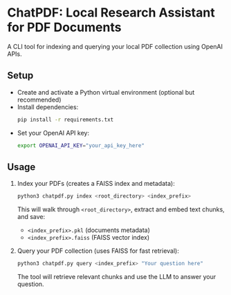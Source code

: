 # ChatPDF: Local Research Assistant for PDF Documents

A CLI tool for indexing and querying your local PDF collection using OpenAI APIs.

## Setup

- Create and activate a Python virtual environment (optional but recommended)
- Install dependencies:
  ```bash
  pip install -r requirements.txt
  ```
- Set your OpenAI API key:
  ```bash
  export OPENAI_API_KEY="your_api_key_here"
  ```

## Usage

1. Index your PDFs (creates a FAISS index and metadata):
   ```bash
   python3 chatpdf.py index <root_directory> <index_prefix>
   ```
   This will walk through `<root_directory>`, extract and embed text chunks, and save:
   - `<index_prefix>.pkl` (documents metadata)
   - `<index_prefix>.faiss` (FAISS vector index)

2. Query your PDF collection (uses FAISS for fast retrieval):
   ```bash
   python3 chatpdf.py query <index_prefix> "Your question here"
   ```
   The tool will retrieve relevant chunks and use the LLM to answer your question.
